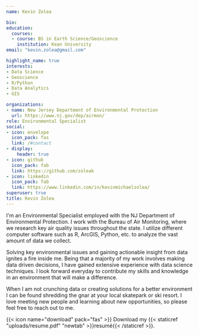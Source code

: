```yaml
---
name: Kevin Zolea

bio: 
education:
  courses:
  - course: BS in Earth Science/Geoscience 
    institution: Kean University
email: "kevin.zolea@gmail.com"

highlight_name: true
interests:
- Data Science
- Geoscience
- R/Python
- Data Analytics
- GIS

organizations:
- name: New Jersey Department of Environmental Protection
  url: https://www.nj.gov/dep/airmon/
role: Environmental Specialist
social:
- icon: envelope
  icon_pack: fas
  link: /#contact
- display:
    header: true
- icon: github
  icon_pack: fab
  link: https://github.com/zoleak
- icon: linkedin
  icon_pack: fab
  link: https://www.linkedin.com/in/kevinmichaelzolea/
superuser: true
title: Kevin Zolea
---
```


I'm an Environmental Specialist employed with the NJ Department of Environmental Protection. I work with the Bureau of Air Monitoring, where we research key air quality issues throughout the state. I utilize different computer software such as R, ArcGIS, Python, etc. to analyze the vast amount of data we collect.

Solving key environmental issues and gaining actionable insight from data ignites a fire inside me. Being that a majority of my work involves making data driven decisions, I have gained extensive experience with data science techniques. I look forward everyday to contribute my skills and knowledge in an environment that will make a difference.

When I am not crunching data or creating solutions for a better environment I can be found shredding the gnar at your local skatepark or ski resort. I love meeting new people and learning about new opportunities, so please feel free to reach out to me.

{{< icon name="download" pack="fas" >}} Download my {{< staticref "uploads/resume.pdf" "newtab" >}}resumé{{< /staticref >}}.
